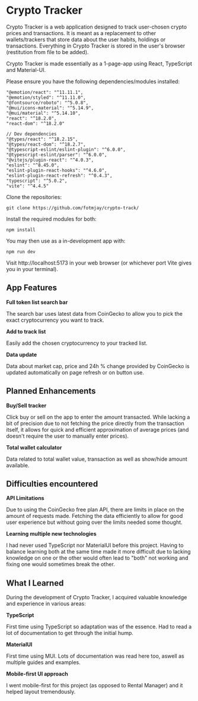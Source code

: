 # Crypto Tracker

Crypto Tracker is a web application designed to track user-chosen crypto prices and transactions.  It is meant as a replacement to other wallets/trackers that store data about the user habits, holdings or transactions.  Everything in Crypto Tracker is stored in the user's browser (restitution from file to be added).

Crypto Tracker is made essentially as a 1-page-app using React, TypeScript and Material-UI.

Please ensure you have the following dependencies/modules installed:

```
"@emotion/react": "^11.11.1",
"@emotion/styled": "^11.11.0",
"@fontsource/roboto": "^5.0.8",
"@mui/icons-material": "^5.14.9",
"@mui/material": "^5.14.10",
"react": "^18.2.0",
"react-dom": "^18.2.0"

// Dev dependencies
"@types/react": "^18.2.15",
"@types/react-dom": "^18.2.7",
"@typescript-eslint/eslint-plugin": "^6.0.0",
"@typescript-eslint/parser": "^6.0.0",
"@vitejs/plugin-react": "^4.0.3",
"eslint": "^8.45.0",
"eslint-plugin-react-hooks": "^4.6.0",
"eslint-plugin-react-refresh": "^0.4.3",
"typescript": "^5.0.2",
"vite": "^4.4.5"
```

Clone the repositories:

```
git clone https://github.com/fotmjay/crypto-track/
```

Install the required modules for both:

```
npm install
```

You may then use as a in-development app with:

```
npm run dev
```

Visit http://localhost:5173 in your web browser (or whichever port Vite gives you in your terminal).

## App Features
**Full token list search bar**

The search bar uses latest data from CoinGecko to allow you to pick the exact cryptocurrency you want to track.

**Add to track list**

Easily add the chosen cryptocurrency to your tracked list.

**Data update**

Data about market cap, price and 24h % change provided by CoinGecko is updated automatically on page refresh or on button use. 

## Planned Enhancements
**Buy/Sell tracker**

Click buy or sell on the app to enter the amount transacted.  While lacking a bit of precision due to not fetching the price directly from the transaction itself, it allows for quick and efficient approximation of average prices (and doesn't require the user to manually enter prices).

**Total wallet calculator**

Data related to total wallet value, transaction as well as show/hide amount available.

## Difficulties encountered

**API Limitations**

Due to using the CoinGecko free plan API, there are limits in place on the amount of requests made.  Fetching the data efficiently to allow for good user experience but without going over the limits needed some thought.

**Learning multiple new technologies**

I had never used TypeScript nor MaterialUI before this project.  Having to balance learning both at the same time made it more difficult due to lacking knowledge on one or the other would often lead to "both" not working and fixing one would sometimes break the other.

## What I Learned
During the development of Crypto Tracker, I acquired valuable knowledge and experience in various areas:

**TypeScript**

First time using TypeScript so adaptation was of the essence.  Had to read a lot of documentation to get through the initial hump.

**MaterialUI**

First time using MUI.  Lots of documentation was read here too, aswell as multiple guides and examples.

**Mobile-first UI approach**

I went mobile-first for this project (as opposed to Rental Manager) and it helped layout tremendously.
